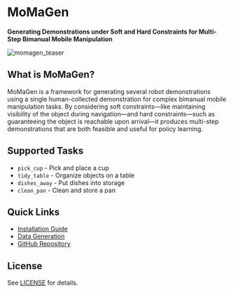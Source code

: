 # MoMaGen

**Generating Demonstrations under Soft and Hard Constraints for Multi-Step Bimanual Mobile Manipulation**

![momagen_teaser](https://github.com/user-attachments/assets/278f7c1c-1d73-47c0-942c-e70115875eb4)

## What is MoMaGen?

MoMaGen is a framework for generating several robot demonstrations using a single human-collected demonstration for complex bimanual mobile manipulation tasks. By considering soft constraints—like maintaining visibility of the object during navigation—and hard constraints—such as guaranteeing the object is reachable upon arrival—it produces multi-step demonstrations that are both feasible and useful for policy learning.

## Supported Tasks

- `pick_cup` - Pick and place a cup
- `tidy_table` - Organize objects on a table
- `dishes_away` - Put dishes into storage
- `clean_pan` - Clean and store a pan

## Quick Links

- [Installation Guide](installation.md)
- [Data Generation](data-generation.md)
- [GitHub Repository](https://github.com/ChengshuLi/MoMaGen)

## License

See [LICENSE](https://github.com/ChengshuLi/MoMaGen/blob/main/LICENSE) for details.
